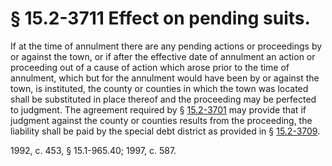 # § 15.2-3711 Effect on pending suits.

<p>If at the time of annulment there are any pending actions or proceedings by or against the town, or if after the effective date of annulment an action or proceeding out of a cause of action which arose prior to the time of annulment, which but for the annulment would have been by or against the town, is instituted, the county or counties in which the town was located shall be substituted in place thereof and the proceeding may be perfected to judgment. The agreement required by § <a href='http://law.lis.virginia.gov/vacode/15.2-3701/'>15.2-3701</a> may provide that if judgment against the county or counties results from the proceeding, the liability shall be paid by the special debt district as provided in § <a href='http://law.lis.virginia.gov/vacode/15.2-3709/'>15.2-3709</a>.</p><p>1992, c. 453, § 15.1-965.40; 1997, c. 587.</p>